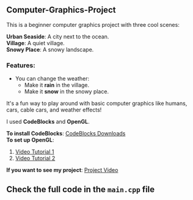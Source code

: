 ## Computer-Graphics-Project 

This is a beginner computer graphics project with three cool scenes:

**Urban Seaside**: A city next to the ocean.  
**Village**: A quiet village.  
**Snowy Place**: A snowy landscape.

### Features:
- You can change the weather:
  - Make it **rain** in the village.
  - Make it **snow** in the snowy place.

It's a fun way to play around with basic computer graphics like humans, cars, cable cars, and weather effects!

I used **CodeBlocks** and **OpenGL**.

**To install CodeBlocks**: [CodeBlocks Downloads](https://www.codeblocks.org/downloads/)  
**To set up OpenGL**:  
1) [Video Tutorial 1](https://www.youtube.com/watch?v=7rLo69vCooU)  
2) [Video Tutorial 2](https://www.youtube.com/watch?v=VMsTI_CC-jc)

**If you want to see my project**: [Project Video](https://www.youtube.com/watch?v=se_gC28p0Vo)

## Check the full code in the `main.cpp` file


